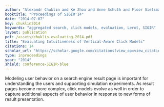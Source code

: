 ```yaml
---
author: "Alexandr Chuklin and Ke Zhou and Anne Schuth and Floor Sietsma and Maarten de Rijke"
booktitle: "Proceedings of SIGIR'14"
date: "2014-07-07"
key: chuklin2014
keywords: "aggregated search, click models, evaluation, Lerot, SIGIR"
layout: publication
pdf: /assets/chuklin-evaluating-2014.pdf
title: "Evaluating Intuitiveness of Vertical-Aware Click Models"
citations: 14
scholar_url: "https://scholar.google.com/citations?view_op=view_citation&hl=en&user=Y3ahb_wAAAAJ&pagesize=100&citation_for_view=Y3ahb_wAAAAJ:KUbvn5osdkgC"
type: inproceedings
year: "2014"
shield: conference-SIGIR-blue
---
```


Modeling user behavior on a search engine result page is important for understanding the users and supporting simulation
experiments. As result pages become more complex, click models evolve as well in order to capture additional aspects of
user behavior in response to new forms of result presentation.
